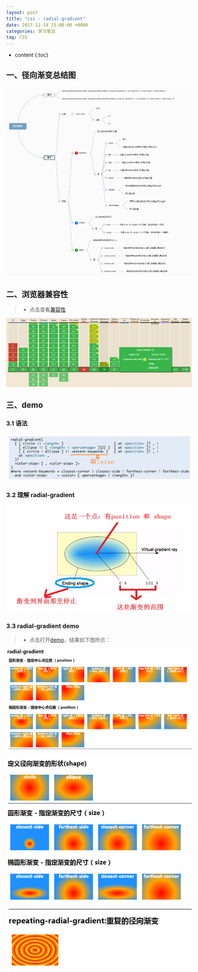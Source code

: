 ```yaml
---
layout: post
title: "css - radial-gradient"
date: 2017-11-14 15:00:00 +0800 
categories: 学习笔记
tag: CSS
---
```

* content
{:toc}


<!-- more -->

## 一、径向渐变总结图

![gradient](/styles/images/css/gradient/gradient-10.png)

## 二、浏览器兼容性

> * 点击查看[兼容性](https://caniuse.com/#search=linear-gradient)

![gradient](/styles/images/css/gradient/gradient-04.png)

## 三、demo

### 3.1 语法

![gradient](/styles/images/css/gradient/gradient-14.png)

### 3.2 理解 radial-gradient

![gradient](/styles/images/css/gradient/gradient-13.png)

### 3.3 radial-gradient demo

> * 点击打开[demo](/effects/demo/css/gradient/demo2/index.html)，结果如下图所示：

![gradient](/styles/images/css/gradient/gradient-11.png)

![gradient](/styles/images/css/gradient/gradient-12.png)

![gradient](/styles/images/css/gradient/gradient-16.png)

